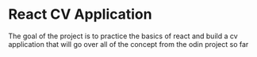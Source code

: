 # React CV Application

The goal of the project is to practice the basics of react and build a cv application that will go over all of the concept from the odin project so far
